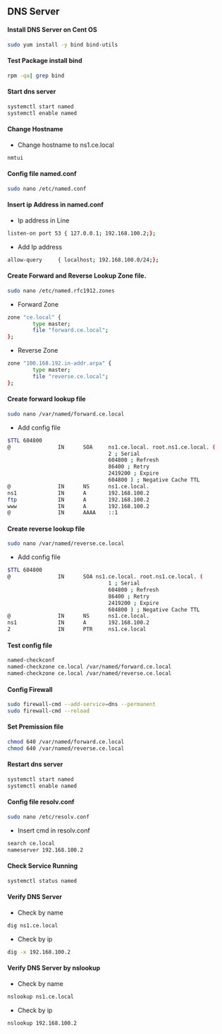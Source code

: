 
## DNS Server
#### Install DNS Server on Cent OS
```bash
sudo yum install -y bind bind-utils
```
#### Test Package install bind
```bash
rpm -qa| grep bind
```
#### Start dns server 
```bash
systemctl start named
systemctl enable named
```
#### Change Hostname 
+ Change hostname to ns1.ce.local
```bash
nmtui
```

#### Config file named.conf
```bash
sudo nano /etc/named.conf
```
#### Insert ip Address in named.conf
+ Ip address in Line 
```bash
listen-on port 53 { 127.0.0.1; 192.168.100.2;};
```
+ Add Ip address
```bash
allow-query     { localhost; 192.168.100.0/24;};
```
#### Create Forward and Reverse Lookup Zone file.
```bash
sudo nano /etc/named.rfc1912.zones
```
+ Forward Zone
```bash
zone "ce.local" {
        type master;
        file "forward.ce.local";
};
```
+ Reverse Zone
```bash
zone "100.168.192.in-addr.arpa" {
        type master;
        file "reverse.ce.local";
};
```

#### Create forward lookup file
```bash
sudo nano /var/named/forward.ce.local
```
+ Add config file
```bash
$TTL 604800
@               IN      SOA     ns1.ce.local. root.ns1.ce.local. (
                                2 ; Serial
                                604800 ; Refresh
                                86400 ; Retry
                                2419200 ; Expire
                                604800 ) ; Negative Cache TTL
@               IN      NS      ns1.ce.local.
ns1             IN      A       192.168.100.2
ftp             IN      A       192.168.100.2
www             IN      A       192.168.100.2
@               IN      AAAA    ::1
```
#### Create reverse lookup file
```bash
sudo nano /var/named/reverse.ce.local
```
+ Add config file
```bash
$TTL 604800
@               IN      SOA ns1.ce.local. root.ns1.ce.local. (
                                1 ; Serial
                                604800 ; Refresh
                                86400 ; Retry
                                2419200 ; Expire
                                604800 ) ; Negative Cache TTL
@               IN      NS      ns1.ce.local.
ns1             IN      A       192.168.100.2
2               IN      PTR     ns1.ce.local
```

#### Test config file
```bash
named-checkconf
named-checkzone ce.local /var/named/forward.ce.local
named-checkzone ce.local /var/named/reverse.ce.local
```

#### Config Firewall
```bash
sudo firewall-cmd --add-service=dns --permanent
sudo firewall-cmd --reload
```

#### Set Premission file
```bash
chmod 640 /var/named/forward.ce.local
chmod 640 /var/named/reverse.ce.local
```

#### Restart dns server 
```bash
systemctl start named
systemctl enable named
```

#### Config file resolv.conf
```bash
sudo nano /etc/resolv.conf
```
+ Insert cmd in resolv.conf
```bash
search ce.local
nameserver 192.168.100.2
```

#### Check Service Running
```bash
systemctl status named
```

#### Verify DNS Server
+ Check by name
```bash
dig ns1.ce.local
```
+ Check by ip
```bash
dig -x 192.168.100.2
```

#### Verify DNS Server by nslookup
+ Check by name
```bash
nslookup ns1.ce.local
```
+ Check by ip
```bash
nslookup 192.168.100.2
```
